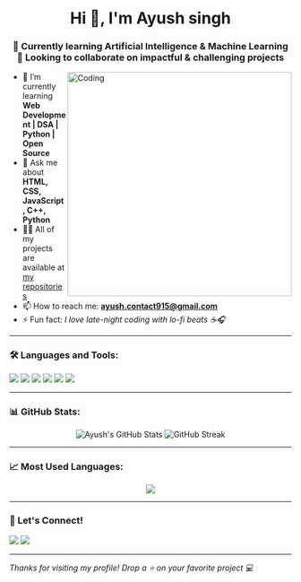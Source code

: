 <h1 align="center">Hi 👋, I'm Ayush singh</h1>
<h3 align="center">🌱 Currently learning Artificial Intelligence & Machine Learning
👯 Looking to collaborate on impactful & challenging projects</h3>

<img align="right" alt="Coding" width="400" src="https://cdn.dribbble.com/users/1162077/screenshots/3848914/programmer.gif">

- 🌱 I’m currently learning **Web Development | DSA | Python | Open Source**
- 💬 Ask me about **HTML, CSS, JavaScript, C++, Python**
- 👨‍💻 All of my projects are available at [my repositories](https://github.com/Ayush-0915?tab=repositories)
- 📫 How to reach me: **ayush.contact915@gmail.com**
- ⚡ Fun fact: *I love late-night coding with lo-fi beats ☕🎧*

---

### 🛠️ Languages and Tools:
<p>
  <img src="https://img.shields.io/badge/C++-00599C?style=for-the-badge&logo=c%2B%2B&logoColor=white"/>
  <img src="https://img.shields.io/badge/Python-3776AB?style=for-the-badge&logo=python&logoColor=white"/>
  <img src="https://img.shields.io/badge/HTML-E34F26?style=for-the-badge&logo=html5&logoColor=white"/>
  <img src="https://img.shields.io/badge/CSS-1572B6?style=for-the-badge&logo=css3&logoColor=white"/>
  <img src="https://img.shields.io/badge/JavaScript-F7DF1E?style=for-the-badge&logo=javascript&logoColor=black"/>
  <img src="https://img.shields.io/badge/Git-F05032?style=for-the-badge&logo=git&logoColor=white"/>
</p>

---

### 📊 GitHub Stats:
<p align="center">
  <img src="https://github-readme-stats.vercel.app/api?username=Ayush-0915&show_icons=true&theme=radical" alt="Ayush's GitHub Stats" />
  <img src="https://github-readme-streak-stats.herokuapp.com/?user=Ayush-0915&theme=radical" alt="GitHub Streak" />
</p>

---

### 📈 Most Used Languages:
<p align="center">
  <img src="https://github-readme-stats.vercel.app/api/top-langs/?username=Ayush-0915&layout=compact&theme=radical" />
</p>

---

### 🚀 Let's Connect!
<p>
  <a href="https://https://www.linkedin.com/in/ayush-singh-a1967b331/"><img src="https://img.shields.io/badge/LinkedIn-blue?style=for-the-badge&logo=linkedin&logoColor=white"/></a>
  <a href="mailto:ayushofficialuse@gmail.com"><img src="https://img.shields.io/badge/Gmail-D14836?style=for-the-badge&logo=gmail&logoColor=white"/></a>
</p>

---

*Thanks for visiting my profile! Drop a ⭐ on your favorite project 💻*
